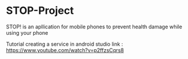 # STOP-Project
STOP! is an apllication for mobile phones to prevent health damage while using your phone

Tutorial creating a service in android studio link : https://www.youtube.com/watch?v=p2ffzsCqrs8
